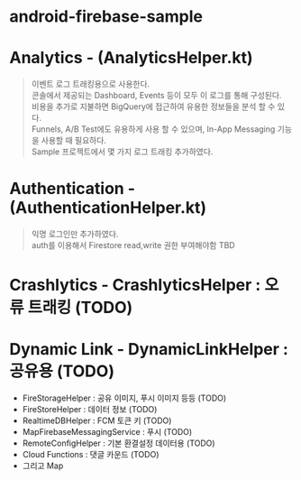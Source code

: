 android-firebase-sample
=========
# Analytics - (AnalyticsHelper.kt)
> 이벤트 로그 트래킹용으로 사용한다.   
> 콘솔에서 제공되는 Dashboard, Events 등이 모두 이 로그를 통해 구성된다.   
> 비용을 추가로 지불하면 BigQuery에 접근하여 유용한 정보들을 분석 할 수 있다.   
> Funnels, A/B Test에도 유용하게 사용 할 수 있으며, In-App Messaging 기능을 사용할 때 필요하다.   
> Sample 프로젝트에서 몇 가지 로그 트래킹 추가하였다.

# Authentication - (AuthenticationHelper.kt)
> 익명 로그인만 추가하였다.   
> auth를 이용해서 Firestore read,write 권한 부여해야함 TBD

# Crashlytics - CrashlyticsHelper : 오류 트래킹 (TODO)

# Dynamic Link - DynamicLinkHelper : 공유용 (TODO)
+ FireStorageHelper : 공유 이미지, 푸시 이미지 등등 (TODO)
+ FireStoreHelper : 데이터 정보 (TODO)
+ RealtimeDBHelper : FCM 토큰 키 (TODO)
+ MapFirebaseMessagingService : 푸시 (TODO)
+ RemoteConfigHelper : 기본 환결설정 데이터용 (TODO)
+ Cloud Functions : 댓글 카운드 (TODO)
+ 그리고 Map
